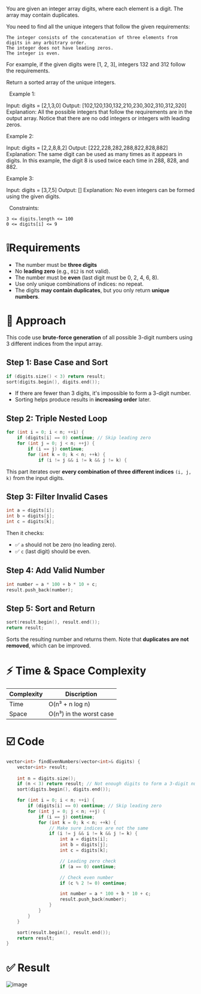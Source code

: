 You are given an integer array digits, where each element is a digit. The array may contain duplicates.

You need to find all the unique integers that follow the given requirements:


	The integer consists of the concatenation of three elements from digits in any arbitrary order.
	The integer does not have leading zeros.
	The integer is even.


For example, if the given digits were [1, 2, 3], integers 132 and 312 follow the requirements.

Return a sorted array of the unique integers.

 
Example 1:

Input: digits = [2,1,3,0]
Output: [102,120,130,132,210,230,302,310,312,320]
Explanation: All the possible integers that follow the requirements are in the output array. 
Notice that there are no odd integers or integers with leading zeros.


Example 2:

Input: digits = [2,2,8,8,2]
Output: [222,228,282,288,822,828,882]
Explanation: The same digit can be used as many times as it appears in digits. 
In this example, the digit 8 is used twice each time in 288, 828, and 882. 


Example 3:

Input: digits = [3,7,5]
Output: []
Explanation: No even integers can be formed using the given digits.


 
Constraints:


	3 <= digits.length <= 100
	0 <= digits[i] <= 9

# ❕Requirements
- The number must be **three digits**
- No **leading zero** (e.g., `012` is not valid).
- The number must be **even** (last digit must be 0, 2, 4, 6, 8).
- Use only unique combinations of indices: no repeat.
- The digits **may contain duplicates**, but you only return **unique numbers**.

# 🧠 Approach
This code use **brute-force generation** of all possible 3-digit numbers using 3 different indices from the input array.

## Step 1: Base Case and Sort
```c++
if (digits.size() < 3) return result;
sort(digits.begin(), digits.end());
```
- If there are fewer than 3 digits, it's impossible to form a 3-digit number.
- Sorting helps produce results in **increasing order** later.

## Step 2: Triple Nested Loop
```c++
for (int i = 0; i < n; ++i) {
	if (digits[i] == 0) continue; // Skip leading zero
	for (int j = 0; j < n; ++j) {
		if (i == j) continue;
		for (int k = 0; k < n; ++k) {
			if (i != j && i != k && j != k) {
```
This part iterates over **every combination of three different indices** `(i, j, k)` from the input digits.

## Step 3: Filter Invalid Cases
``` c++
int a = digits[i];
int b = digits[j];
int c = digits[k];
```
Then it checks:
- ✅ `a` should not be zero (no leading zero).
- ✅ `c` (last digit) should be even.

## Step 4: Add Valid Number
```c++
int number = a * 100 + b * 10 + c;
result.push_back(number);
```

## Step 5: Sort and Return
```c++
sort(result.begin(), result.end());
return result;
```
Sorts the resulting number and returns them. Note that **duplicates are not removed**, which can be improved.

# ⚡ Time & Space Complexity
| Complexity | Discription |
| --- | --- |
| Time | O(n³ + n log n) |
| Space | O(n³) in the worst case |

# ☑️ Code
```c++
vector<int> findEvenNumbers(vector<int>& digits) {
	vector<int> result;
	
	int n = digits.size();
	if (n < 3) return result; // Not enough digits to form a 3-digit number
	sort(digits.begin(), digits.end());

	for (int i = 0; i < n; ++i) {
		if (digits[i] == 0) continue; // Skip leading zero
		for (int j = 0; j < n; ++j) {
			if (i == j) continue;
			for (int k = 0; k < n; ++k) {
				// Make sure indices are not the same
				if (i != j && i != k && j != k) {
					int a = digits[i];
					int b = digits[j];
					int c = digits[k];

					// Leading zero check
					if (a == 0) continue;

					// Check even number
					if (c % 2 != 0) continue;

					int number = a * 100 + b * 10 + c;
					result.push_back(number);
				}
			}
		}
	}

	sort(result.begin(), result.end());
	return result;
}
```

# ✅ Result 
![image](https://github.com/user-attachments/assets/2177c3b1-d92f-4094-8938-28a551fd00bd)


